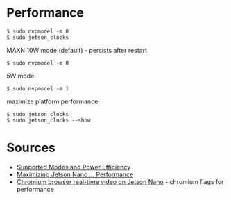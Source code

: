 # Performance

```
$ sudo nvpmodel -m 0
$ sudo jetson_clocks
```

MAXN 10W mode (default) - persists after restart

```
$ sudo nvpmodel -m 0
```

5W mode

```
$ sudo nvpmodel -m 1
```

maximize platform performance

```
$ sudo jetson_clocks
$ sudo jetson_clocks --show
```

# Sources

- [Supported Modes and Power Efficiency](https://docs.nvidia.com/jetson/l4t/index.html#page/Tegra%20Linux%20Driver%20Package%20Development%20Guide/power_management_nano.html#wwpID0E0FL0HA)
- [Maximizing Jetson Nano ... Performance](https://docs.nvidia.com/jetson/l4t/index.html#page/Tegra%20Linux%20Driver%20Package%20Development%20Guide/power_management_nano.html#wwpID0E0ZB0HA)
- [Chromium browser real-time video on Jetson Nano](https://forums.developer.nvidia.com/t/chromium-browser-real-time-video-on-jetson-nano/126510) - chromium flags for performance
